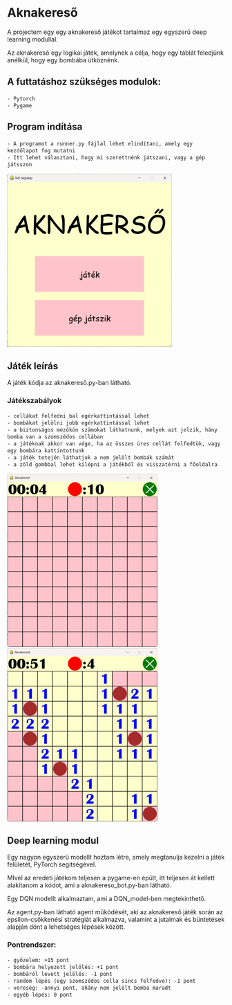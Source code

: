 # Aknakereső

A projectem egy egy aknakereső játékot tartalmaz egy egyszerű deep learning modullal.


Az aknakereső egy logikai játék, amelynek a célja, hogy egy táblát feledjünk anélkül, hogy egy bombába ütköznénk.

## A futtatáshoz szükséges modulok:
    - Pytorch
    - Pygame

## Program indítása
    - A programot a runner.py fájlal lehet elindítani, amely egy kezdőlapot fog mutatni
    - Itt lehet választani, hogy mi szerettnénk játszani, vagy a gép játsszon
![Reference Image](/aknakereso/assets/1.png)

## Játék leírás
A játék kódja az aknakereső.py-ban látható.

### Játékszabályok

    - cellákat felfedni bal egérkattintással lehet
    - bombákat jelölni jobb egérkattintással lehet
    - a biztonságos mezőkön számokat láthatnunk, melyek azt jelzik, hány bomba van a szomszédos cellában
    - a játéknak akkor van vége, ha az összes üres cellát felfedtük, vagy egy bombára kattintottunk
    - a játék tetején láthatjuk a nem jelölt bombák számát
    - a zöld gombbal lehet kilépni a játékból és visszatérni a főoldalra

![Reference Image](/aknakereso/assets/2.png) ![Reference Image](/aknakereso/assets/3.png)

## Deep learning modul

Egy nagyon egyszerű modellt hoztam létre, amely megtanulja kezelni a játék felületét, PyTorch segítségével.

MIvel az eredeti játékom teljesen a pygame-en épült, itt teljesen át kellett alakítanom a kódot, ami a aknakereso_bot.py-ban látható.

Egy DQN modellt alkalmaztam, ami a DQN_model-ben megtekinthető.

Az agent.py-ban látható agent működését, aki az aknakereső játék során az epsilon-csökkenési stratégiát alkalmazva, valamint a jutalmak és büntetések alapján dönt a lehetséges lépések között.

### Pontrendszer:

    - győzelem: +15 pont
    - bombára helyezett jelölés: +1 pont
    - bombáról levett jelölés: -1 pont
    - random lépés (egy szomszédos cella sincs felfedve): -1 pont
    - vereség: -annyi pont, ahány nem jelölt bomba maradt
    - egyéb lépés: 0 pont




    
